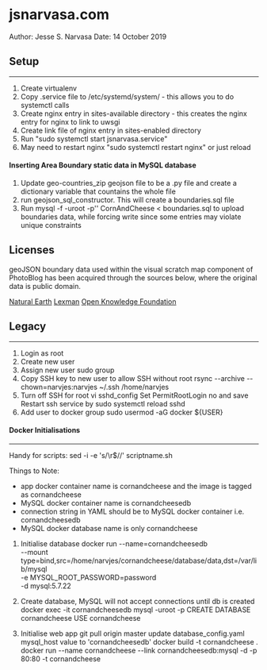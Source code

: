 jsnarvasa.com
=============
Author: Jesse S. Narvasa
Date: 14 October 2019

## Setup
***
1. Create virtualenv
2. Copy .service file to /etc/systemd/system/ - this allows you to do systemctl calls
3. Create nginx entry in sites-available directory - this creates the nginx entry for nginx to link to uwsgi
4. Create link file of nginx entry in sites-enabled directory
5. Run "sudo systemctl start jsnarvasa.service"
6. May need to restart nginx "sudo systemctl restart nginx" or just reload

#### Inserting Area Boundary static data in MySQL database
1. Update geo-countries_zip geojson file to be a .py file and create a dictionary variable that countains the whole file
2. run geojson_sql_constructor.  This will create a boundaries.sql file
3. Run mysql -f -uroot -p'<password>' CornAndCheese < boundaries.sql to upload boundaries data, while forcing write since some entries may violate unique constraints


## Licenses
geoJSON boundary data used within the visual scratch map component of PhotoBlog has been acquired through the sources below, where the original data is public domain.

[Natural Earth][naturalearth]
[Lexman][lexman]
[Open Knowledge Foundation][okfn]

[naturalearth]: http://www.naturalearthdata.com/
[lexman]: http://github.com/lexman
[okfn]: http://okfn.org/


## Legacy
***
1. Login as root
2. Create new user
3. Assign new user sudo group
4. Copy SSH key to new user to allow SSH without root
	rsync --archive --chown=narvjes:narvjes ~/.ssh /home/narvjes
5. Turn off SSH for root
	vi sshd_config
	Set PermitRootLogin no and save
	Restart ssh service by sudo systemctl reload sshd
6. Add user to docker group
	sudo usermod -aG docker ${USER}


#### Docker Initialisations
***
Handy for scripts:
sed -i -e 's/\r$//' scriptname.sh

Things to Note:
* app docker container name is cornandcheese and the image is tagged as cornandcheese
* MySQL docker container name is cornandcheesedb
* connection string in YAML should be to MySQL docker container i.e. cornandcheesedb
* MySQL docker database name is only cornandcheese

1. Initialise database
docker run --name=cornandcheesedb \
--mount type=bind,src=/home/narvjes/cornandcheese/database/data,dst=/var/lib/mysql \
-e MYSQL_ROOT_PASSWORD=password \
-d mysql:5.7.22

2. Create database, MySQL will not accept connections until db is created
docker exec -it cornandcheesedb mysql -uroot -p
CREATE DATABASE cornandcheese
USE cornandcheese

3. Initialise web app
git pull origin master
update database_config.yaml mysql_host value to 'cornandcheesedb'
docker build -t cornandcheese .
docker run --name cornandcheese --link cornandcheesedb:mysql -d -p 80:80 -t cornandcheese